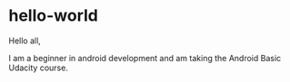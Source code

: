 # hello-world

Hello all,

I am a beginner in android development and am taking the Android Basic Udacity course.
